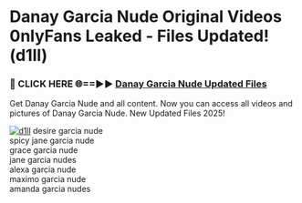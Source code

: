 # Danay Garcia Nude Original Videos 0nlyFans Leaked - Files Updated! (d1ll)

<h3>🔴 CLICK HERE 🌐==►► <a href="https://tinyurl.com/5h6xmrr3" rel="nofollow">Danay Garcia Nude Updated Files</a></h3>

Get Danay Garcia Nude and all content. Now you can access all videos and pictures of Danay Garcia Nude. New Updated Files 2025!

[![d1ll](https://i.imgur.com/KVD873Z.gif)](https://tinyurl.com/5h6xmrr3)
desire garcia nude<br>
spicy jane garcia nude<br>
grace garcia nude<br>
jane garcia nudes<br>
alexa garcia nude<br>
maximo garcia nude<br>
amanda garcia nudes